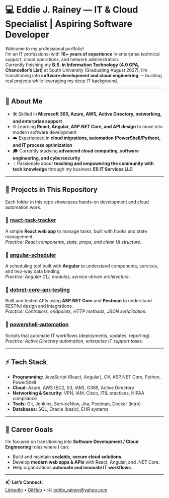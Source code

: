 # 💻 Eddie J. Rainey — IT & Cloud Specialist | Aspiring Software Developer

Welcome to my professional portfolio!  
I’m an IT professional with **16+ years of experience** in enterprise technical support, cloud operations, and network administration.  
Currently finishing my **B.S. in Information Technology (4.0 GPA, Chancellor’s List)** at South University (Graduating August 2027), I’m transitioning into **software development and cloud engineering** — building real projects while leveraging my deep IT background.

---

## 🚀 About Me
- 🛠️ Skilled in **Microsoft 365, Azure, AWS, Active Directory, networking, and enterprise support**  
- 🌐 Learning **React, Angular, ASP.NET Core, and API design** to move into modern software development  
- ☁️ Experienced in **cloud migrations, automation (PowerShell/Python), and IT process optimization**  
- 🎓 Currently studying **advanced cloud computing, software engineering, and cybersecurity**  
- 💡 Passionate about **teaching and empowering the community with tech knowledge** through my business **ES IT Services LLC**

---

## 🧩 Projects in This Repository
Each folder in this repo showcases hands-on development and cloud automation work.

### 🔹 [react-task-tracker](./react-task-tracker)
A simple **React web app** to manage tasks, built with hooks and state management.  
_Practice: React components, state, props, and clean UI structure._

### 🔹 [angular-scheduler](./angular-scheduler)
A scheduling tool built with **Angular** to understand components, services, and two-way data binding.  
_Practice: Angular CLI, modules, service-driven architecture._

### 🔹 [dotnet-core-api-testing](./dotnet-core-api-testing)
Built and tested APIs using **ASP.NET Core** and **Postman** to understand RESTful design and integrations.  
_Practice: Controllers, endpoints, HTTP methods, JSON serialization._

### 🔹 [powershell-automation](./powershell-automation)
Scripts that automate IT workflows (deployments, updates, reporting).  
_Practice: Active Directory automation, enterprise IT support tasks._

---

## ⚡ Tech Stack
- **Programming:** JavaScript (React, Angular), C#, ASP.NET Core, Python, PowerShell  
- **Cloud:** Azure, AWS (EC2, S3, IAM), O365, Active Directory  
- **Networking & Security:** VPN, IAM, Cisco, ITIL practices, HIPAA compliance  
- **Tools:** Git, Jenkins, ServiceNow, Jira, Postman, Docker (intro)  
- **Databases:** SQL, Oracle (basic), EHR systems  

---

## 🌟 Career Goals
I’m focused on transitioning into **Software Development / Cloud Engineering** roles where I can:
- Build and maintain **scalable, secure cloud solutions**.
- Develop **modern web apps & APIs** with React, Angular, and .NET Core.
- Help organizations **automate and innovate IT workflows**.

---

📬 **Let’s Connect:**  
[LinkedIn](https://www.linkedin.com/in/mrerain313/) • [GitHub](https://github.com/TechErain313) • ✉️ eddie_rainey@yahoo.com
